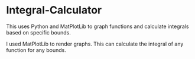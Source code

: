 # Integral-Calculator
This uses Python and MatPlotLib to graph functions and calculate integrals based on specific bounds.

I used MatPlotLib to render graphs. This can calculate the integral of any function for any bounds.

